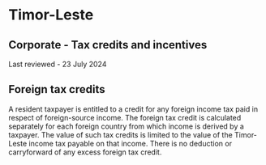 # Timor-Leste
## Corporate - Tax credits and incentives
Last reviewed - 23 July 2024
## Foreign tax credits
A resident taxpayer is entitled to a credit for any foreign income tax paid in respect of foreign-source income. The foreign tax credit is calculated separately for each foreign country from which income is derived by a taxpayer. The value of such tax credits is limited to the value of the Timor-Leste income tax payable on that income. There is no deduction or carryforward of any excess foreign tax credit.
